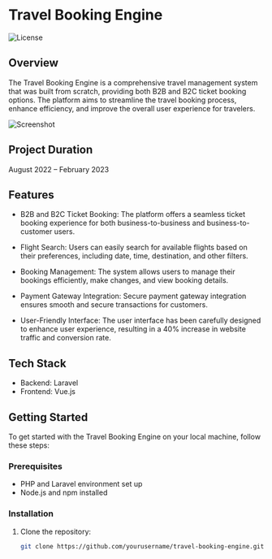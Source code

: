 # Travel Booking Engine

![License](https://img.shields.io/badge/license-MIT-blue.svg)

## Overview

The Travel Booking Engine is a comprehensive travel management system that was built from scratch, providing both B2B and B2C ticket booking options. The platform aims to streamline the travel booking process, enhance efficiency, and improve the overall user experience for travelers.

![Screenshot](/screenshots/screenshot.png)

## Project Duration

August 2022 – February 2023

## Features

- B2B and B2C Ticket Booking: The platform offers a seamless ticket booking experience for both business-to-business and business-to-customer users.

- Flight Search: Users can easily search for available flights based on their preferences, including date, time, destination, and other filters.

- Booking Management: The system allows users to manage their bookings efficiently, make changes, and view booking details.

- Payment Gateway Integration: Secure payment gateway integration ensures smooth and secure transactions for customers.

- User-Friendly Interface: The user interface has been carefully designed to enhance user experience, resulting in a 40% increase in website traffic and conversion rate.

## Tech Stack

- Backend: Laravel
- Frontend: Vue.js

## Getting Started

To get started with the Travel Booking Engine on your local machine, follow these steps:

### Prerequisites

- PHP and Laravel environment set up
- Node.js and npm installed

### Installation

1. Clone the repository:

   ```bash
   git clone https://github.com/yourusername/travel-booking-engine.git
